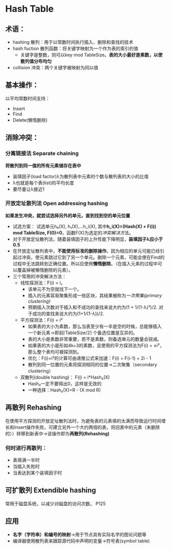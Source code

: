 # Hash Table
## 术语：
* hashing 散列：用于以常数时间执行插入、删除和查找的技术
* hash fuction 散列函数：将关键字映射为一个作为表的索引的值
    * 关键字是整数，则可以key mod TableSize。**表的大小最好是素数，以使散列值分布均匀**
* collision 冲突：两个关键字被映射为同以值

## 基本操作：
以平均常数时间支持：
* Insert
* Find
* Delete(懒惰删除)

## 消除冲突：
### 分离链接法 Separate chaining
**将散列到同一值的所有元素储存在表中**

* 装填因子(load factor)λ为散列表中元素的个数与散列表的大小的比值
* λ也就是每个表(list)的平均长度
* 要尽量让λ接近1
### 开放定址散列法 Open addressing hashing
**如果发生冲突，就尝试选择另外的单元，直到找到空的单元位置**  

* 试选方案： 试选单元h₀(X), h₁(X),...h_i(X), 其中**h_i(X)=(Hash(X) + F(i)) mod TableSize, F(0)=0**，函数F(X)为选定的*冲突解决方*法。
* 对于开放定址散列法，随着装填因子的上升性能下降明显，**装填因子λ应小于0.5**
* 在开放定址散列表中，**不能使用标准的删除操作**。因为相应的单元可能已经引起过冲突，使元素跳过它到了另一个单元。删除一个元素，可能会使在Find的过程中无法跳转到正确位置。所以应使用**懒惰删除**。（在插入元素的过程中可以覆盖掉被懒惰删除的元素）。
* 三个常用的冲突解决方法：
    * 线性探测法：F(i) = i。
        * 该单元不为空就找下一个。
        * 插入的元素容易聚集形成一些区块，其结果被称为*一次聚集(primary clustering)*
        * 预期插入次数对于插入和不成功的查找来说大约为(1 + 1/(1-λ)²)/2. 对于成功的查找来说大约为(1+1/(1-λ))/2.
    * 平方探测法：F(i) = i²
        * 如果表的大小为素数，那么当表至少有一半是空的时候，总能够插入一个新元素->即前⌈TableSize/2⌉ 个备选位置是互异的。
        * 表的大小是素数非常重要，若不是素数，则备选单元的数量会锐减。
        * 如果表的大小是形如4k+3的素数，且使用的平方探测法为F(i) = ±i²，那么整个表均可被探测到。
        * 优化：F(i)=i²的计算可由递推公式来加速：F(i) = F(i-1) + 2i - 1
        * 散列到同一位置的元素将探测相同的位置->二次聚集（secondary clustering）
    * 双散列(double hashing)： F(i) = i*Hash₂(X)
        * Hash₂一定不要得出0，这样是无效的
        * 一种选择：Hash₂(X)=R - (X mod R)

## 再散列 Rehashing
在使用平方探测的开放定址散列法时，为避免表的元素填的太满而导致运行时间增长和Insert操作失败，可建立另外一个大约两倍的表，将旧表中的元素（未删除的））转移到新表中->该操作即为**再散列(Rehashing)**  
### 何时进行再散列：
* 表填满一半时
* 当插入失败时
* 当表达到某个装填因子时

## 可扩散列 Extendible hashing
常用于磁盘系统，以减少对磁盘的访问次数。 
P125

## 应用
* **名字（字符串）和编号的映射**->用于节点具有实际名字的图论问题等
* 编译器使用散列表来跟踪源代码中声明的变量->符号表(symbol table)